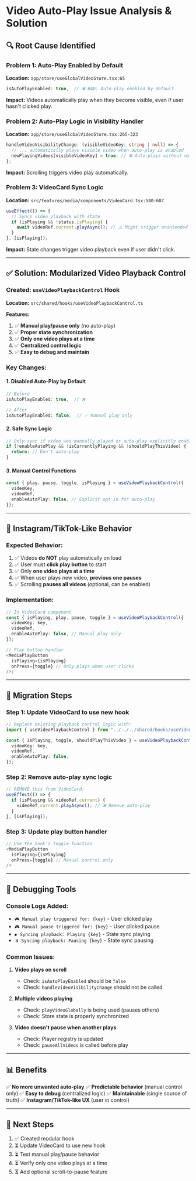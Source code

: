 # Video Auto-Play Issue Analysis & Solution

## 🔍 Root Cause Identified

### Problem 1: Auto-Play Enabled by Default

**Location:** `app/store/useGlobalVideoStore.tsx:65`

```typescript
isAutoPlayEnabled: true,  // ❌ BAD: Auto-play enabled by default
```

**Impact:** Videos automatically play when they become visible, even if user hasn't clicked play.

### Problem 2: Auto-Play Logic in Visibility Handler

**Location:** `app/store/useGlobalVideoStore.tsx:265-323`

```typescript
handleVideoVisibilityChange: (visibleVideoKey: string | null) => {
  // ... automatically plays visible video when auto-play is enabled
  newPlayingVideos[visibleVideoKey] = true; // ❌ Auto-plays without user interaction
};
```

**Impact:** Scrolling triggers video play automatically.

### Problem 3: VideoCard Sync Logic

**Location:** `src/features/media/components/VideoCard.tsx:580-607`

```typescript
useEffect(() => {
  // Syncs video playback with state
  if (isPlaying && !status.isPlaying) {
    await videoRef.current.playAsync(); // ⚠️ Might trigger unintended play
  }
}, [isPlaying]);
```

**Impact:** State changes trigger video playback even if user didn't click.

---

## ✅ Solution: Modularized Video Playback Control

### Created: `useVideoPlaybackControl` Hook

**Location:** `src/shared/hooks/useVideoPlaybackControl.ts`

**Features:**

1. ✅ **Manual play/pause only** (no auto-play)
2. ✅ **Proper state synchronization**
3. ✅ **Only one video plays at a time**
4. ✅ **Centralized control logic**
5. ✅ **Easy to debug and maintain**

### Key Changes:

#### 1. Disabled Auto-Play by Default

```typescript
// Before
isAutoPlayEnabled: true,  // ❌

// After
isAutoPlayEnabled: false,  // ✅ Manual play only
```

#### 2. Safe Sync Logic

```typescript
// Only sync if video was manually played or auto-play explicitly enabled
if (!enableAutoPlay && !isCurrentlyPlaying && !shouldPlayThisVideo) {
  return; // Don't auto-play
}
```

#### 3. Manual Control Functions

```typescript
const { play, pause, toggle, isPlaying } = useVideoPlaybackControl({
  videoKey,
  videoRef,
  enableAutoPlay: false, // Explicit opt-in for auto-play
});
```

---

## 🎯 Instagram/TikTok-Like Behavior

### Expected Behavior:

1. ✅ Videos **do NOT** play automatically on load
2. ✅ User must **click play button** to start
3. ✅ Only **one video plays at a time**
4. ✅ When user plays new video, **previous one pauses**
5. ✅ Scrolling **pauses all videos** (optional, can be enabled)

### Implementation:

```typescript
// In VideoCard component
const { isPlaying, play, pause, toggle } = useVideoPlaybackControl({
  videoKey: key,
  videoRef,
  enableAutoPlay: false, // Manual play only
});

// Play button handler
<MediaPlayButton
  isPlaying={isPlaying}
  onPress={toggle} // Only plays when user clicks
/>;
```

---

## 🔧 Migration Steps

### Step 1: Update VideoCard to use new hook

```typescript
// Replace existing playback control logic with:
import { useVideoPlaybackControl } from "../../../shared/hooks/useVideoPlaybackControl";

const { isPlaying, toggle, shouldPlayThisVideo } = useVideoPlaybackControl({
  videoKey: key,
  videoRef,
  enableAutoPlay: false,
});
```

### Step 2: Remove auto-play sync logic

```typescript
// REMOVE this from VideoCard:
useEffect(() => {
  if (isPlaying && videoRef.current) {
    videoRef.current.playAsync(); // ❌ Remove auto-play
  }
}, [isPlaying]);
```

### Step 3: Update play button handler

```typescript
// Use the hook's toggle function
<MediaPlayButton
  isPlaying={isPlaying}
  onPress={toggle} // Manual control only
/>
```

---

## 🐛 Debugging Tools

### Console Logs Added:

- `🎮 Manual play triggered for: {key}` - User clicked play
- `🎮 Manual pause triggered for: {key}` - User clicked pause
- `▶️ Syncing playback: Playing {key}` - State sync playing
- `⏸️ Syncing playback: Pausing {key}` - State sync pausing

### Common Issues:

1. **Video plays on scroll**
   - Check: `isAutoPlayEnabled` should be `false`
   - Check: `handleVideoVisibilityChange` should not be called
2. **Multiple videos playing**

   - Check: `playVideoGlobally` is being used (pauses others)
   - Check: Store state is properly synchronized

3. **Video doesn't pause when another plays**
   - Check: Player registry is updated
   - Check: `pauseAllVideos` is called before play

---

## 📊 Benefits

✅ **No more unwanted auto-play**
✅ **Predictable behavior** (manual control only)
✅ **Easy to debug** (centralized logic)
✅ **Maintainable** (single source of truth)
✅ **Instagram/TikTok-like UX** (user in control)

---

## 🚀 Next Steps

1. ✅ Created modular hook
2. ⏳ Update VideoCard to use new hook
3. ⏳ Test manual play/pause behavior
4. ⏳ Verify only one video plays at a time
5. ⏳ Add optional scroll-to-pause feature
